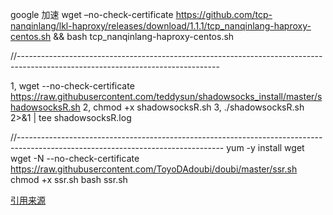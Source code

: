 google 加速
wget –no-check-certificate https://github.com/tcp-nanqinlang/lkl-haproxy/releases/download/1.1.1/tcp_nanqinlang-haproxy-centos.sh && bash tcp_nanqinlang-haproxy-centos.sh

//--------------------------------------------------------------------------------------------------------------------------------

1, wget --no-check-certificate https://raw.githubusercontent.com/teddysun/shadowsocks_install/master/shadowsocksR.sh
2, chmod +x shadowsocksR.sh
3, ./shadowsocksR.sh 2>&1 | tee shadowsocksR.log

//---------------------------------------------------------------------------------------------------------------------------------
yum -y install wget
wget -N --no-check-certificate https://raw.githubusercontent.com/ToyoDAdoubi/doubi/master/ssr.sh
chmod +x ssr.sh
bash ssr.sh

[引用来源](https://github.com/ToyoDAdoubi/doubi)

